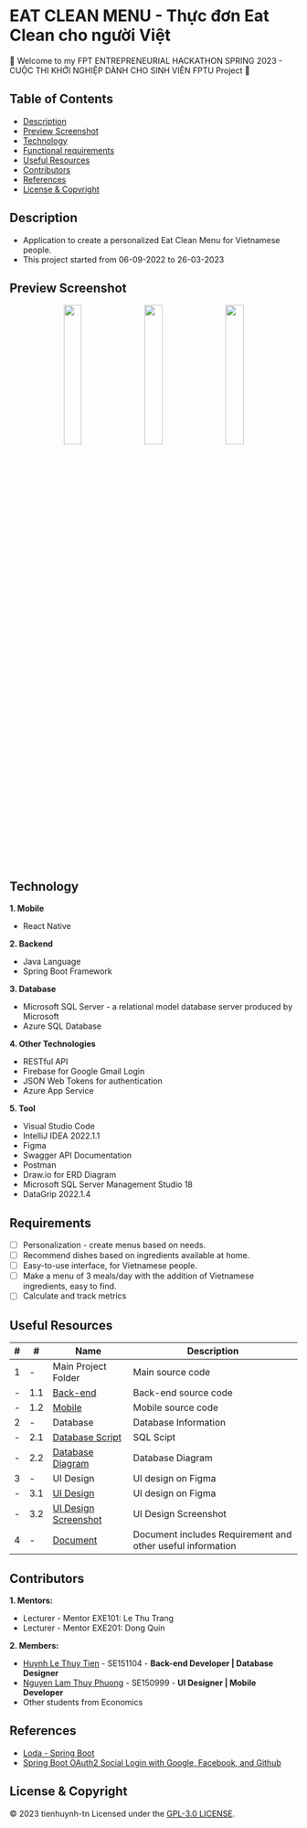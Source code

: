 # EAT CLEAN MENU - Thực đơn Eat Clean cho người Việt

:wave: Welcome to my FPT ENTREPRENEURIAL HACKATHON SPRING 2023 - CUỘC THI KHỞI NGHIỆP DÀNH CHO SINH VIÊN FPTU Project :wave:

## Table of Contents
- [Description](#description)
- [Preview Screenshot](#preview-screenshot)
- [Technology](#technology)
- [Functional requirements](#functional-requirements)
- [Useful Resources](#useful-resources)
- [Contributors](#contributors)
- [References](#references)
- [License & Copyright](#license--copyright)

## Description
- Application to create a personalized Eat Clean Menu for Vietnamese people.
- This project started from 06-09-2022 to 26-03-2023

## Preview Screenshot

<div align="center">
  <img src="https://raw.githubusercontent.com/tienhuynh-tn/eat-clean-menu-back-end/main/UI/Daily%20Menu%20-%201.png" width="25%"></img> &nbsp;&nbsp; <img src="https://raw.githubusercontent.com/tienhuynh-tn/eat-clean-menu-back-end/main/UI/Cook.png" alt="" width="25%"></img> &nbsp;&nbsp; <img src="https://raw.githubusercontent.com/tienhuynh-tn/eat-clean-menu-back-end/main/UI/Setting-1.png" alt="" width="25%"></img>
</div>
  
## Technology
**1. Mobile**
  - React Native

**2. Backend**
  - Java Language
  - Spring Boot Framework

**3. Database**
  - Microsoft SQL Server - a relational model database server produced by Microsoft
  - Azure SQL Database

**4. Other Technologies**
- RESTful API
- Firebase for Google Gmail Login
- JSON Web Tokens for authentication
- Azure App Service

**5. Tool**
  - Visual Studio Code
  - IntelliJ IDEA 2022.1.1
  - Figma
  - Swagger API Documentation
  - Postman
  - Draw.io for ERD Diagram
  - Microsoft SQL Server Management Studio 18
  - DataGrip 2022.1.4

## Requirements

- [ ] Personalization - create menus based on needs.
- [ ] Recommend dishes based on ingredients available at home.
- [ ] Easy-to-use interface, for Vietnamese people.
- [ ] Make a menu of 3 meals/day with the addition of Vietnamese ingredients, easy to find.
- [ ] Calculate and track metrics

## Useful Resources

#| #| Name | Description
-| -| ---- | -----------
1| -| Main Project Folder | Main source code
-| 1.1| [Back-end](https://github.com/tienhuynh-tn/eat-clean-menu-back-end) | Back-end source code
-| 1.2| [Mobile](https://github.com/HAPPY-3-FRIENDS/eat-clean-menu-mobile) | Mobile source code
2| -| Database | Database Information
-| 2.1| [Database Script](https://github.com/tienhuynh-tn/eat-clean-menu-back-end/blob/main/Database/eat-clean-menu-database-script.sql) | SQL Scipt
-| 2.2| [Database Diagram](https://raw.githubusercontent.com/tienhuynh-tn/eat-clean-menu-back-end/main/Database/ecm.png) | Database Diagram
3| -| UI Design | UI design on Figma
-| 3.1| [UI Design](https://www.figma.com/proto/FzTW9gXTRo53RzKKgxVrp4/Eat-Clean?node-id=13-1257&scaling=scale-down&page-id=0%3A1&starting-point-node-id=13%3A1257) | UI design on Figma
-| 3.2| [UI Design Screenshot](https://github.com/tienhuynh-tn/eat-clean-menu-back-end/tree/main/UI) | UI Design Screenshot
4| -| [Document](https://github.com/tienhuynh-tn/eat-clean-menu-back-end/blob/main/Document/ECM%20-%20Th%E1%BB%B1c%20%C4%91%C6%A1n%20Eat%20Clean%20cho%20ng%C6%B0%E1%BB%9Di%20Vi%E1%BB%87t.pdf) | Document includes Requirement and other useful information

## Contributors
**1. Mentors:**
- Lecturer - Mentor EXE101: Le Thu Trang
- Lecturer - Mentor EXE201: Dong Quin

**2. Members:**
- [Huynh Le Thuy Tien](https://github.com/tienhuynh-tn) - SE151104 - **Back-end Developer | Database Designer**
- [Nguyen Lam Thuy Phuong](https://github.com/nguyenlamthuyphuong25) - 	SE150999 - **UI Designer | Mobile Developer**
- Other students from Economics

## References
- [Loda - Spring Boot](https://loda.me/courses/spring-boot)
- [Spring Boot OAuth2 Social Login with Google, Facebook, and Github](https://www.callicoder.com/spring-boot-security-oauth2-social-login-part-1/)

## License & Copyright
&copy; 2023 tienhuynh-tn Licensed under the [GPL-3.0 LICENSE](https://github.com/tienhuynh-tn/eat-clean-menu-back-end/blob/main/LICENSE).

